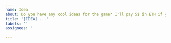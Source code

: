 ```yaml
---
name: Idea
about: Do you have any cool ideas for the game? I'll pay 5$ in ETH if you get me convinced.
title: '[IDEA] ...'
labels: ''
assignees: ''

---
```


<!--
I use Crypto Workflows to pay rewards! Configure an Ethereum address in your profile repository (github.com/<username>/<username>) by adding a .crypto.json with the following content:

{
  "address": "your ETH address"
}

If I think your idea is cool (1x 👍 + 'cool-idea' label) you will receive 0.01 ETH.

More Info here: https://github.com/crypto-workflows
-->
